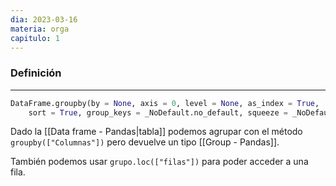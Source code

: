 ```yaml
---
dia: 2023-03-16
materia: orga
capitulo: 1
---
```

### Definición
---
``` python
DataFrame.groupby(by = None, axis = 0, level = None, as_index = True, 
	sort = True, group_keys = _NoDefault.no_default, squeeze = _NoDefault.no_default, observed = False, dropna = True)
```
Dado la [[Data frame - Pandas|tabla]] podemos agrupar con el método `groupby(["Columnas"])` pero devuelve un tipo [[Group - Pandas]]. 

También podemos usar `grupo.loc(["filas"])` para poder acceder a una fila.



